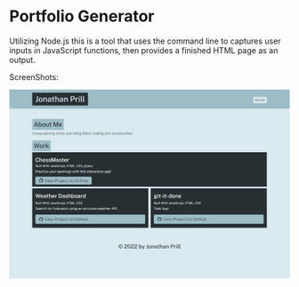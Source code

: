 # Portfolio Generator


Utilizing Node.js this is a tool that uses the command line to captures user inputs in JavaScript functions, then provides a finished HTML page as an output.


ScreenShots:


![ScreenShot](/assets/images/portfolio_image.png "screenshot1")

